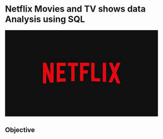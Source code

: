 # Netflix Movies and TV shows data Analysis using SQL

![Netflix Logo](BrandAssets_Logos_01-Wordmark.jpg)

## Objective
